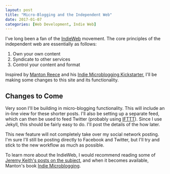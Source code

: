 ```yaml
---
layout: post
title: "Micro-Blogging and the Independent Web"
date: 2017-01-07
categories: [Web Development, Indie Web]
---
```

I've long been a fan of the [IndieWeb](https://indieweb.org) movement. The core principles of the independent web are essentially as follows:

1. Own your own content
2. Syndicate to other services
3. Control your content and format

Inspired by [Manton Reece](http://www.manton.org) and his [Indie Microblogging Kickstarter](http://micro.blog), I'll be making some changes to this site and its functionality.
<!-- more -->

## Changes to Come

Very soon I'll be building in micro-blogging functionality. This will include an in-line view for these shorter posts. I'll also be setting up a separate feed, which can then be used to feed Twitter (probably using [IFTTT](https://ifttt.com/)). Since I use Jekyll, this should be fairly easy to do. I'll post the details of the how later.

This new feature will not completely take over my social network posting. I'm sure I'll still be posting directly to Facebook and Twitter, but I'll try and stick to the new workflow as much as possible.

To learn more about the IndieWeb, I would recommend reading some of [Jeremy Keith's posts on the subject](https://adactio.com/journal/tags/indieweb), and when it becomes available, Manton's book [Indie Microblogging](https://www.kickstarter.com/projects/manton/indie-microblogging-owning-your-short-form-writing).
